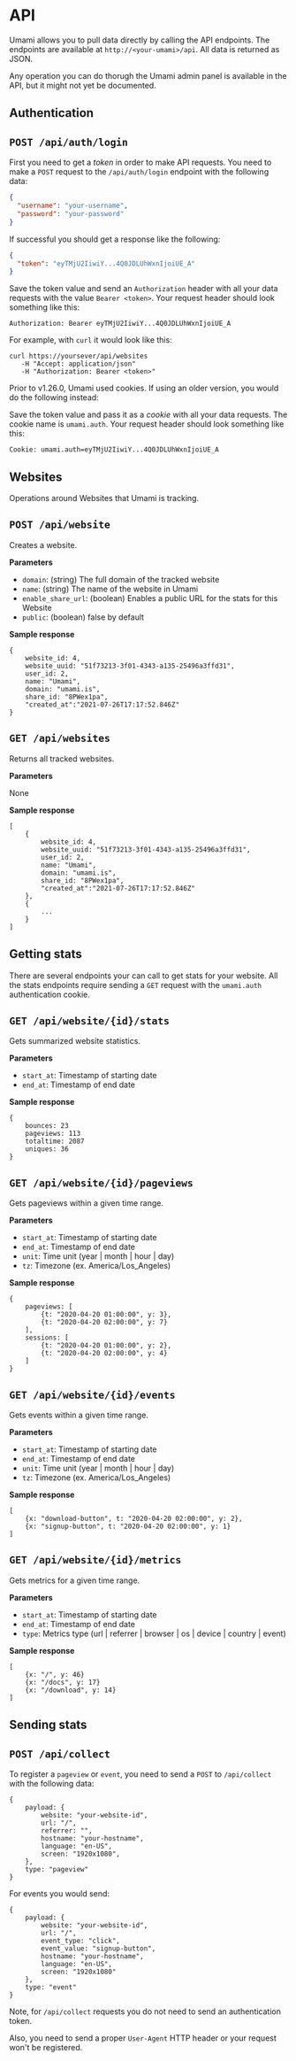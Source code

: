 # API

Umami allows you to pull data directly by calling the API endpoints.
The endpoints are available at `http://<your-umami>/api`.
All data is returned as JSON.

Any operation you can do thorugh the Umami admin panel is available in the API, but it might not yet be documented.

## Authentication

## `POST /api/auth/login`

First you need to get a _token_ in order to make API requests. You need to make a
`POST` request to the `/api/auth/login` endpoint with the following data:

```json
{
  "username": "your-username",
  "password": "your-password"
}
```

If successful you should get a response like the following:

```json
{
  "token": "eyTMjU2IiwiY...4Q0JDLUhWxnIjoiUE_A"
}
```

Save the token value and send an `Authorization` header with all your data requests with the value `Bearer <token>`. Your request header should look something like this:

```http request
Authorization: Bearer eyTMjU2IiwiY...4Q0JDLUhWxnIjoiUE_A
```

For example, with `curl` it would look like this:

```shell
curl https://yoursever/api/websites
   -H "Accept: application/json"
   -H "Authorization: Bearer <token>"
```

Prior to v1.26.0, Umami used cookies. If using an older version, you would do the following instead:

Save the token value and pass it as a _cookie_ with all your data requests.
The cookie name is `umami.auth`. Your request header should look something like this:

```
Cookie: umami.auth=eyTMjU2IiwiY...4Q0JDLUhWxnIjoiUE_A
```

## Websites

Operations around Websites that Umami is tracking.

## `POST /api/website`

Creates a website.

**Parameters**

- `domain`: (string) The full domain of the tracked website
- `name`: (string) The name of the website in Umami
- `enable_share_url`: (boolean) Enables a public URL for the stats for this Website
- `public`: (boolean) false by default

**Sample response**

```
{
    website_id: 4,
    website_uuid: "51f73213-3f01-4343-a135-25496a3ffd31",
    user_id: 2,
    name: "Umami",
    domain: "umami.is",
    share_id: "8PWex1pa",
    "created_at":"2021-07-26T17:17:52.846Z"
}
```

## `GET /api/websites`

Returns all tracked websites.

**Parameters**

None

**Sample response**

```
[
    {
        website_id: 4,
        website_uuid: "51f73213-3f01-4343-a135-25496a3ffd31",
        user_id: 2,
        name: "Umami",
        domain: "umami.is",
        share_id: "8PWex1pa",
        "created_at":"2021-07-26T17:17:52.846Z"
    },
    {
        ...
    }
]
```

## Getting stats

There are several endpoints your can call to get stats for your website. All the
stats endpoints require sending a `GET` request with the `umami.auth` authentication cookie.


## `GET /api/website/{id}/stats`

Gets summarized website statistics.

**Parameters**

- `start_at`: Timestamp of starting date
- `end_at`: Timestamp of end date

**Sample response**

```
{
    bounces: 23
    pageviews: 113
    totaltime: 2087
    uniques: 36
}
```

## `GET /api/website/{id}/pageviews`

Gets pageviews within a given time range.

**Parameters**

- `start_at`: Timestamp of starting date
- `end_at`: Timestamp of end date
- `unit`: Time unit (year | month | hour | day)
- `tz`: Timezone (ex. America/Los_Angeles)

**Sample response**

```
{
    pageviews: [
        {t: "2020-04-20 01:00:00", y: 3},
        {t: "2020-04-20 02:00:00", y: 7}
    ],
    sessions: [
        {t: "2020-04-20 01:00:00", y: 2},
        {t: "2020-04-20 02:00:00", y: 4}
    ]
}
```

## `GET /api/website/{id}/events`

Gets events within a given time range.

**Parameters**

- `start_at`: Timestamp of starting date
- `end_at`: Timestamp of end date
- `unit`: Time unit (year | month | hour | day)
- `tz`: Timezone (ex. America/Los_Angeles)

**Sample response**

```
[
    {x: "download-button", t: "2020-04-20 02:00:00", y: 2},
    {x: "signup-button", t: "2020-04-20 02:00:00", y: 1}
]
```

## `GET /api/website/{id}/metrics`

Gets metrics for a given time range.

**Parameters**

- `start_at`: Timestamp of starting date
- `end_at`: Timestamp of end date
- `type`: Metrics type (url | referrer | browser | os | device | country | event)

**Sample response**

```
[
    {x: "/", y: 46}
    {x: "/docs", y: 17}
    {x: "/download", y: 14}
]
```

## Sending stats

## `POST /api/collect`

To register a `pageview` or `event`, you need to send a `POST` to `/api/collect` with
the following data:

```
{
    payload: {
        website: "your-website-id",
        url: "/",
        referrer: "",
        hostname: "your-hostname",
        language: "en-US",
        screen: "1920x1080",
    },
    type: "pageview"
}
```

For events you would send:

```
{
    payload: {
        website: "your-website-id",
        url: "/",
        event_type: "click",
        event_value: "signup-button",
        hostname: "your-hostname",
        language: "en-US",
        screen: "1920x1080"
    },
    type: "event"
}
```

Note, for `/api/collect` requests you do not need to send an 
authentication token.

Also, you need to send a proper `User-Agent` HTTP header or
your request won't be registered.

